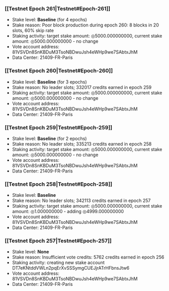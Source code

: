 ### [[Testnet Epoch 261|Testnet#Epoch-261]]
* Stake level: **Baseline** (for 4 epochs)
* Stake reason: Poor block production during epoch 260: 8 blocks in 20 slots, 60% skip rate
* Staking activity: target stake amount: ◎5000.000000000, current stake amount: ◎5000.000000000 - no change
* Vote account address: 81VSVDn8SnKBDuM3TsoNBDwuJsh4eWHp9we7SAbtxJhM
* Data Center: 21409-FR-Paris
### [[Testnet Epoch 260|Testnet#Epoch-260]]
* Stake level: **Baseline** (for 3 epochs)
* Stake reason: No leader slots; 332017 credits earned in epoch 259
* Staking activity: target stake amount: ◎5000.000000000, current stake amount: ◎5000.000000000 - no change
* Vote account address: 81VSVDn8SnKBDuM3TsoNBDwuJsh4eWHp9we7SAbtxJhM
* Data Center: 21409-FR-Paris
### [[Testnet Epoch 259|Testnet#Epoch-259]]
* Stake level: **Baseline** (for 2 epochs)
* Stake reason: No leader slots; 335213 credits earned in epoch 258
* Staking activity: target stake amount: ◎5000.000000000, current stake amount: ◎5000.000000000 - no change
* Vote account address: 81VSVDn8SnKBDuM3TsoNBDwuJsh4eWHp9we7SAbtxJhM
* Data Center: 21409-FR-Paris
### [[Testnet Epoch 258|Testnet#Epoch-258]]
* Stake level: **Baseline**
* Stake reason: No leader slots; 342113 credits earned in epoch 257
* Staking activity: target stake amount: ◎5000.000000000, current stake amount: ◎1.000000000 - adding ◎4999.000000000
* Vote account address: 81VSVDn8SnKBDuM3TsoNBDwuJsh4eWHp9we7SAbtxJhM
* Data Center: 21409-FR-Paris
### [[Testnet Epoch 257|Testnet#Epoch-257]]
* Stake level: **None**
* Stake reason: Insufficient vote credits: 5762 credits earned in epoch 256
* Staking activity: creating new stake account DT7eKNtddVWLn2pqErXvSSSymgCUEJjrATrHFbnsJtw6
* Vote account address: 81VSVDn8SnKBDuM3TsoNBDwuJsh4eWHp9we7SAbtxJhM
* Data Center: 21409-FR-Paris